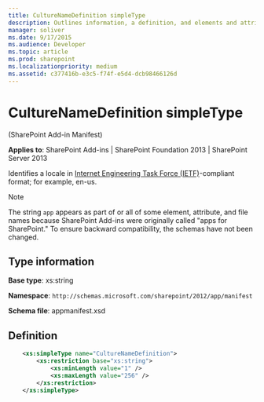 ```yaml
---
title: CultureNameDefinition simpleType
description: Outlines information, a definition, and elements and attributes for the CultureNameDefinition simpleType in Sharepoint.
manager: soliver
ms.date: 9/17/2015
ms.audience: Developer
ms.topic: article
ms.prod: sharepoint
ms.localizationpriority: medium
ms.assetid: c377416b-e3c5-f74f-e5d4-dcb98466126d
---
```


# CultureNameDefinition simpleType 

(SharePoint Add-in Manifest)

**Applies to**: SharePoint Add-ins | SharePoint Foundation 2013 | SharePoint Server 2013

Identifies a locale in [Internet Engineering Task Force (IETF)](http://tools.ietf.org/html/rfc1766)-compliant format; for example, en-us.

> [!NOTE] 
> The string `app` appears as part of or all of some element, attribute, and file names because SharePoint Add-ins were originally called "apps for SharePoint." To ensure backward compatibility, the schemas have not been changed.

## Type information
**Base type**: xs:string

**Namespace**: `http://schemas.microsoft.com/sharepoint/2012/app/manifest`

**Schema file**: appmanifest.xsd

## Definition

```XML 
    <xs:simpleType name="CultureNameDefinition">
        <xs:restriction base="xs:string">
            <xs:minLength value="1" />
            <xs:maxLength value="256" />
        </xs:restriction>
    </xs:simpleType>
```
